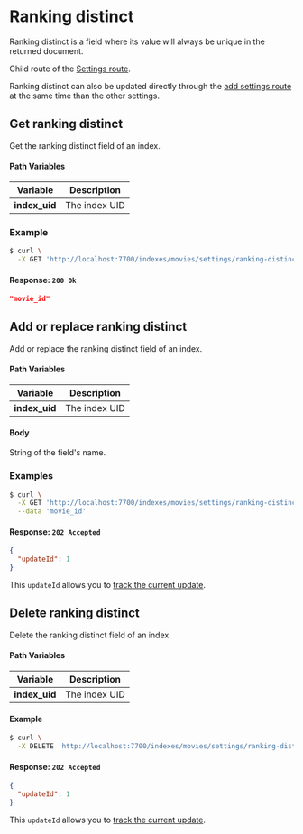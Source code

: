 # Ranking distinct

Ranking distinct is a field where its value will always be unique in the returned document.

Child route of the [Settings route](/references/settings.md).

Ranking distinct can also be updated directly through the [add settings route](/references/settings.md#add-settings) at the same time than the other settings.

## Get ranking distinct

<RouteHighlighter method="GET" route="/indexes/:index_uid/settings/ranking-distinct" />

Get the ranking distinct field of an index.

#### Path Variables

| Variable          | Description           |
|-------------------|-----------------------|
| **index_uid**         | The index UID |

### Example

```bash
$ curl \
  -X GET 'http://localhost:7700/indexes/movies/settings/ranking-distinct'
```

#### Response: `200 Ok`

```json
"movie_id"
```

## Add or replace ranking distinct

<RouteHighlighter method="POST" route="/indexes/:index_uid/settings/ranking-distinct" />

Add or replace the ranking distinct field of an index.

#### Path Variables

| Variable          | Description           |
|-------------------|-----------------------|
| **index_uid**         | The index UID |

#### Body

String of the field's name.

### Examples

```bash
$ curl \
  -X GET 'http://localhost:7700/indexes/movies/settings/ranking-distinct' \
  --data 'movie_id'
```

#### Response: `202 Accepted`

```json
{
  "updateId": 1
}
```
This `updateId` allows you to [track the current update](/references/updates.md).

## Delete ranking distinct

<RouteHighlighter method="DELETE" route="/indexes/:index_uid/settings/ranking-distinct"/>

Delete the ranking distinct field of an index.

#### Path Variables

| Variable          | Description           |
|-------------------|-----------------------|
| **index_uid**         | The index UID |


#### Example
```bash
$ curl \
  -X DELETE 'http://localhost:7700/indexes/movies/settings/ranking-distinct'
```

#### Response: `202 Accepted`

```json
{
  "updateId": 1
}
```
This `updateId` allows you to [track the current update](/references/updates.md).

